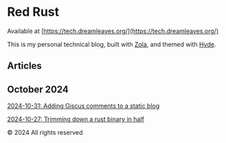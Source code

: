 # Red Rust

Available at [https://tech.dreamleaves.org/](https://tech.dreamleaves.org/)

This is my personal technical blog, built with [Zola](https://github.com/getzola/zola), and themed with [Hyde](https://github.com/getzola/hyde).

## Articles 

## October 2024
[2024-10-31: Adding Giscus comments to a static blog](https://tech.dreamleaves.org/adding-giscus-comments-to-a-static-blog/)

[2024-10-27: Trimming down a rust binary in half](https://tech.dreamleaves.org/trimming-down-a-rust-binary-in-half/)


© 2024 All rights reserved
